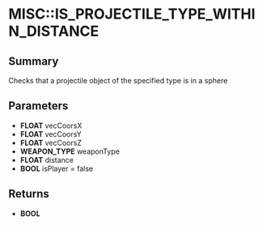 # MISC::IS_PROJECTILE_TYPE_WITHIN_DISTANCE

## Summary
Checks that a projectile object of the specified type is in a sphere

## Parameters
* **FLOAT** vecCoorsX
* **FLOAT** vecCoorsY
* **FLOAT** vecCoorsZ
* **WEAPON_TYPE** weaponType
* **FLOAT** distance
* **BOOL** isPlayer = false

## Returns
* **BOOL**
